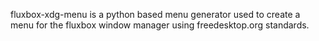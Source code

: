 fluxbox-xdg-menu is a python based menu generator used to create a menu for the fluxbox window manager using freedesktop.org standards.

